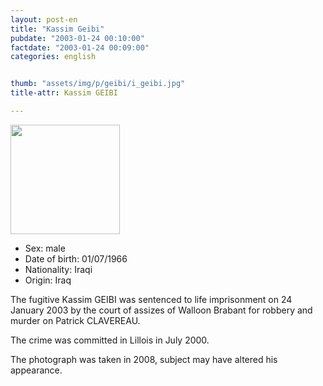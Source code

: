 ```yaml
---
layout: post-en
title: "Kassim Geibi"
pubdate: "2003-01-24 00:10:00"
factdate: "2003-01-24 00:09:00"
categories: english


thumb: "assets/img/p/geibi/i_geibi.jpg"
title-attr: Kassim GEIBI

---
```


<div class="row">

  <div class="col-xs-12 col-md-4">
         <a class="thumbnail" href="{{ baseurl }}/assets/img/p/geibi/i_geibi.jpg" title="Kassim GEIBI ">
           <img src="{{ baseurl }}/assets/img/p/geibi/i_geibi.jpg" width="175" ></a>
  </div>
  <div class="col-xs-12 col-md-8">


<ul>
<li>Sex: male</li>
<li>Date of birth: 01/07/1966</li>
<li>Nationality: Iraqi</li>
<li>Origin: Iraq</li>
</ul> 


<p>The fugitive Kassim GEIBI was sentenced to life imprisonment on 24 January 2003 by the court of assizes of Walloon Brabant for robbery and murder on Patrick CLAVEREAU.</p>
<p>The crime was committed in Lillois in July 2000.</p>
<p>The photograph was taken in 2008, subject may have altered his appearance. </p>
  
</div>


</div>

